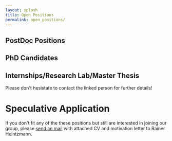 ```yaml
---
layout: splash 
title: Open Positions
permalink: open_positions/
---
```



## PostDoc Positions 


## PhD Candidates 


## Internships/Research Lab/Master Thesis

Please don't hesistate to contact the linked person for further details!


# Speculative Application

If you don't fit any of the these positions but still are interested in joining our group, 
please <a target="_blank" href="https://mailhide.io/e/GKDvrXdl">send an mail</a> with attached CV and motivation letter to Rainer Heintzmann.
